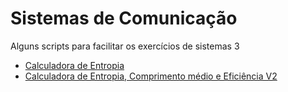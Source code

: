 # Sistemas de Comunicação
Alguns scripts para facilitar os exercícios de sistemas 3

- [Calculadora de Entropia](https://github.com/matheusmagalhaess/sistemas3/blob/master/entropy_calculator.py)
- [Calculadora de Entropia, Comprimento médio e Eficiência V2](https://github.com/matheusmagalhaess/sistemas3/blob/master/entropy_calculator_v2.py)
